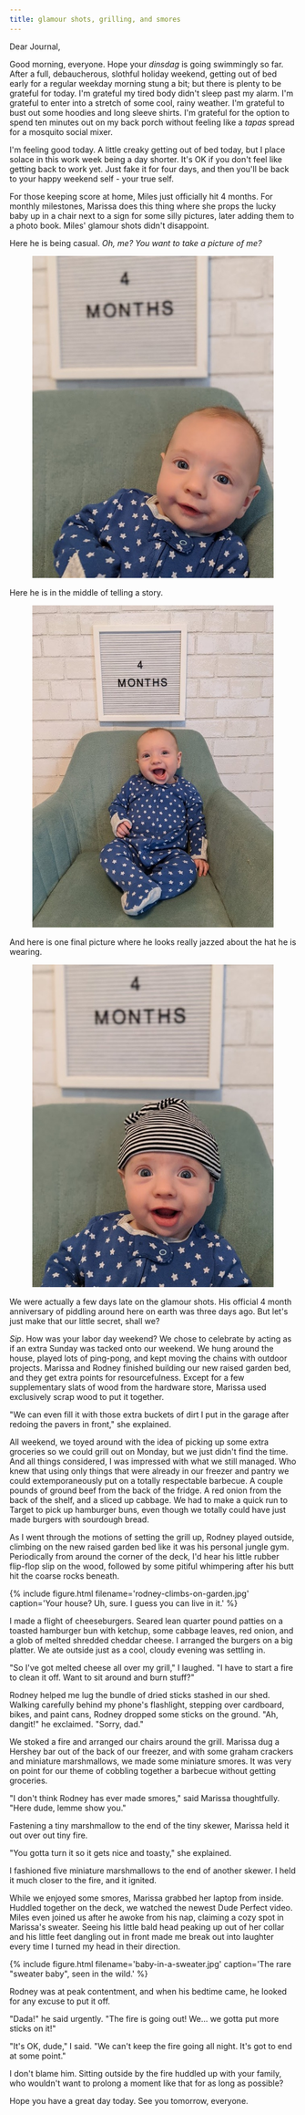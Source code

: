 ```yaml
---
title: glamour shots, grilling, and smores
---
```


Dear Journal,

Good morning, everyone.  Hope your _dinsdag_ is going swimmingly so
far.  After a full, debaucherous, slothful holiday weekend, getting
out of bed early for a regular weekday morning stung a bit; but there
is plenty to be grateful for today.  I'm grateful my tired body didn't
sleep past my alarm.  I'm grateful to enter into a stretch of some
cool, rainy weather.  I'm grateful to bust out some hoodies and long
sleeve shirts.  I'm grateful for the option to spend ten minutes out
on my back porch without feeling like a _tapas_ spread for a mosquito
social mixer.

I'm feeling good today.  A little creaky getting out of bed today, but
I place solace in this work week being a day shorter.  It's OK if you
don't feel like getting back to work yet.  Just fake it for four days,
and then you'll be back to your happy weekend self - your true self.

For those keeping score at home, Miles just officially hit 4 months.
For monthly milestones, Marissa does this thing where she props the
lucky baby up in a chair next to a sign for some silly pictures, later
adding them to a photo book.  Miles' glamour shots didn't disappoint.

Here he is being casual.  _Oh, me?  You want to take a picture of me?_

<figure>
  <a href="/images/4-months/casual.jpg">
    <img alt="4 months casual" src="/images/4-months/casual.jpg"/>
  </a>
</figure>

Here he is in the middle of telling a story.

<figure>
  <a href="/images/4-months/story.jpg">
    <img alt="4 months story" src="/images/4-months/story.jpg"/>
  </a>
</figure>

And here is one final picture where he looks really jazzed about the
hat he is wearing.

<figure>
  <a href="/images/4-months/hat.jpg">
    <img alt="4 months hat" src="/images/4-months/hat.jpg"/>
  </a>
</figure>

We were actually a few days late on the glamour shots.  His official 4
month anniversary of piddling around here on earth was three days ago.
But let's just make that our little secret, shall we?

_Sip_.  How was your labor day weekend?  We chose to celebrate by
acting as if an extra Sunday was tacked onto our weekend.  We hung
around the house, played lots of ping-pong, and kept moving the chains
with outdoor projects.  Marissa and Rodney finished building our new
raised garden bed, and they get extra points for resourcefulness.
Except for a few supplementary slats of wood from the hardware store,
Marissa used exclusively scrap wood to put it together.

"We can even fill it with those extra buckets of dirt I put in the
garage after redoing the pavers in front," she explained.

All weekend, we toyed around with the idea of picking up some extra
groceries so we could grill out on Monday, but we just didn't find the
time.  And all things considered, I was impressed with what we still
managed.  Who knew that using only things that were already in our
freezer and pantry we could extemporaneously put on a totally
respectable barbecue.  A couple pounds of ground beef from the back of
the fridge.  A red onion from the back of the shelf, and a sliced up
cabbage.  We had to make a quick run to Target to pick up hamburger
buns, even though we totally could have just made burgers with
sourdough bread.

As I went through the motions of setting the grill up, Rodney played
outside, climbing on the new raised garden bed like it was his
personal jungle gym.  Periodically from around the corner of the deck,
I'd hear his little rubber flip-flop slip on the wood, followed by
some pitiful whimpering after his butt hit the coarse rocks beneath.

{% include figure.html filename='rodney-climbs-on-garden.jpg'
caption='Your house?  Uh, sure.  I guess you can live in it.' %}

I made a flight of cheeseburgers.  Seared lean quarter pound patties
on a toasted hamburger bun with ketchup, some cabbage leaves, red
onion, and a glob of melted shredded cheddar cheese.  I arranged the
burgers on a big platter.  We ate outside just as a cool, cloudy
evening was settling in.

"So I've got melted cheese all over my grill," I laughed.  "I have to
start a fire to clean it off.  Want to sit around and burn stuff?"

Rodney helped me lug the bundle of dried sticks stashed in our shed.
Walking carefully behind my phone's flashlight, stepping over
cardboard, bikes, and paint cans, Rodney dropped some sticks on the
ground.  "Ah, dangit!" he exclaimed.  "Sorry, dad."

We stoked a fire and arranged our chairs around the grill.  Marissa
dug a Hershey bar out of the back of our freezer, and with some graham
crackers and miniature marshmallows, we made some miniature smores.
It was very on point for our theme of cobbling together a barbecue
without getting groceries.

"I don't think Rodney has ever made smores," said Marissa
thoughtfully.  "Here dude, lemme show you."

Fastening a tiny marshmallow to the end of the tiny skewer, Marissa
held it out over out tiny fire.

"You gotta turn it so it gets nice and toasty," she explained.

I fashioned five miniature marshmallows to the end of another skewer.
I held it much closer to the fire, and it ignited.

While we enjoyed some smores, Marissa grabbed her laptop from inside.
Huddled together on the deck, we watched the newest Dude Perfect
video.  Miles even joined us after he awoke from his nap, claiming a
cozy spot in Marissa's sweater.  Seeing his little bald head peaking
up out of her collar and his little feet dangling out in front made me
break out into laughter every time I turned my head in their
direction.

{% include figure.html filename='baby-in-a-sweater.jpg' caption='The
rare "sweater baby", seen in the wild.' %}

Rodney was at peak contentment, and when his bedtime came, he
looked for any excuse to put it off.

"Dada!" he said urgently.  "The fire is going out!  We... we gotta put
more sticks on it!"

"It's OK, dude," I said.  "We can't keep the fire going all night.
It's got to end at some point."

I don't blame him.  Sitting outside by the fire huddled up with your
family, who wouldn't want to prolong a moment like that for as long as
possible?

Hope you have a great day today.  See you tomorrow, everyone.
